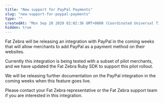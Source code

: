 ```yaml
---
title: "New support for PayPal Payments"
slug: "new-support-for-paypal-payments"
type: ""
createdAt: "Mon Sep 28 2020 02:02:36 GMT+0000 (Coordinated Universal Time)"
hidden: true
---
```

Fat Zebra will be releasing an integration with PayPal in the coming weeks that will allow merchants to add PayPal as a payment method on their websites.

Currently this integration is being tested with a subset of pilot merchants, and we have updated the Fat Zebra Ruby SDK to support this pilot rollout.

We will be releasing further documentation on the PayPal integration in the coming weeks when this feature goes live.

Please contact your Fat Zebra representative or the Fat Zebra support team if you are interested in this integration.